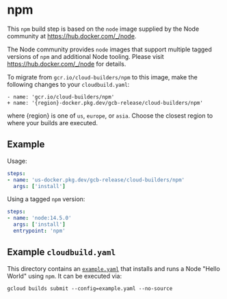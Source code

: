 # npm

This `npm` build step is based on the `node` image supplied by the Node
community at https://hub.docker.com/_/node.

The Node community provides `node` images that support multiple tagged versions
of `npm` and additional Node tooling. Please visit https://hub.docker.com/_/node
for details.

To migrate from `gcr.io/cloud-builders/npm` to this image, make the following
changes to your `cloudbuild.yaml`:

```
- name: 'gcr.io/cloud-builders/npm'
+ name: '{region}-docker.pkg.dev/gcb-release/cloud-builders/npm'
```

where {region} is one of `us`, `europe`, or `asia`. Choose the closest region to
where your builds are executed.

## Example

Usage:

```yaml
steps:
- name: 'us-docker.pkg.dev/gcb-release/cloud-builders/npm'
  args: ['install']
```

Using a tagged `npm` version:
```yaml
steps:
- name: 'node:14.5.0'
  args: ['install']
  entrypoint: 'npm'
```

## Example `cloudbuild.yaml`

This directory contains an [`example.yaml`](example.yaml) that installs and runs
a Node "Hello World" using `npm`. It can be executed via:
```
gcloud builds submit --config=example.yaml --no-source
```
